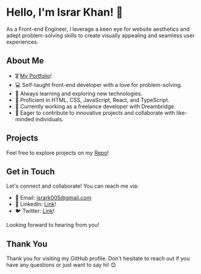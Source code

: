 # Hello, I'm Israr Khan! 👋

As a Front-end Engineer, I leverage a keen eye for website aesthetics and 
adept problem-solving skills to create visually appealing and seamless user experiences.

## About Me

- 🎖️ [My Portfolio](israr-portfolio.vercel.app)!
- 💻 Self-taught front-end developer with a love for problem-solving.
- 🌱 Always learning and exploring new technologies.
- 🔧 Proficient in HTML, CSS, JavaScript, React, and TypeScript.
- 💼 Currently working as a freelance developer with Dreambridge.
- 🚀 Eager to contribute to innovative projects and collaborate with like-minded individuals.
   

## Projects

Feel free to explore projects on my [Repo](https://github.com/isrark005?tab=repositories)!

## Get in Touch

Let's connect and collaborate! You can reach me via:

- 📧 Email: isrark005@gmail.com
- 💬 LinkedIn: [Link](https://www.linkedin.com/in/israr-khan-a8824ba4/)!
- 🐦 Twitter: [Link](https://twitter.com/isrark005)!

Looking forward to hearing from you!

## Thank You

Thank you for visiting my GitHub profile. Don't hesitate to reach out if you have any questions or just want to say hi! 😊
